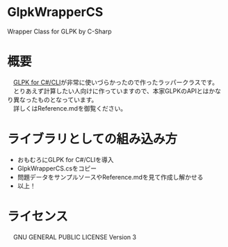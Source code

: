 # GlpkWrapperCS
Wrapper Class for GLPK by C-Sharp

# 概要
　[GLPK for C#/CLI](http://glpk-cli.sourceforge.net)が非常に使いづらかったので作ったラッパークラスです。  
　とりあえず計算したい人向けに作っていますので、本家GLPKのAPIとはかなり異なったものとなっています。  
　詳しくはReference.mdを御覧ください。

# ライブラリとしての組み込み方
- おもむろにGLPK for C#/CLIを導入
- GlpkWrapperCS.csをコピー
- 問題データをサンプルソースやReference.mdを見て作成し解かせる
- 以上！

# ライセンス
　GNU GENERAL PUBLIC LICENSE Version 3
